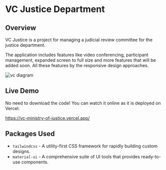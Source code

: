 # VC Justice Department 

## Overview
VC Justice is a project for managing a judicial review committee for the justice department. 

The application includes features like video conferencing, participant management, expanded screen to full size and more features that will be added soon. 
All these features by the responsive design approaches.

 
![vc diagram](https://github.com/rcanaan/vc-justice/assets/58044154/9fed4b22-d4e7-42d6-8be0-a6380d5c996f)



## Live Demo
No need to download the code! You can watch it online as it is deployed on Vercel:



https://vc-ministry-of-justice.vercel.app/

## Packages Used
- `tailwindcss` - A utility-first CSS framework for rapidly building custom designs.
- `material-ui` - A comprehensive suite of UI tools that provides ready-to-use components.
